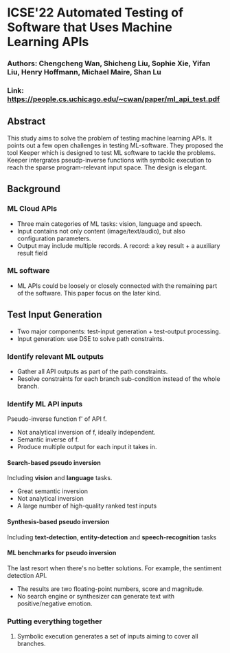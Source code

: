 # ICSE'22 Automated Testing of Software that Uses Machine Learning APIs

### Authors: Chengcheng Wan, Shicheng Liu, Sophie Xie, Yifan Liu, Henry Hoffmann, Michael Maire, Shan Lu
### Link: https://people.cs.uchicago.edu/~cwan/paper/ml_api_test.pdf

## Abstract
This study aims to solve the problem of testing machine learning APIs. It points out a few open challenges in testing ML-software. They proposed the tool Keeper which is designed to test ML software to tackle the problems. Keeper intergrates pseudp-inverse functions with symbolic execution to reach the sparse program-relevant input space. The design is elegant.

## Background
### ML Cloud APIs
- Three main categories of ML tasks: vision, language and speech.
- Input contains not only content (image/text/audio), but also configuration parameters.
- Output may include multiple records. A record: a key result + a auxiliary result field
### ML software
- ML APIs could be loosely or closely connected with the remaining part of the software. This paper focus on the later kind.

## Test Input Generation
- Two major components: test-input generation + test-output processing.
- Input generation: use DSE to solve path constraints.
### Identify relevant ML outputs
- Gather all API outputs as part of the path constraints.
- Resolve constraints for each branch sub-condition instead of the whole branch.
### Identify ML API inputs
Pseudo-inverse function f' of API f.
- Not analytical inversion of f, ideally independent.
- Semantic inverse of f.
- Produce multiple output for each input it takes in.
#### Search-based pseudo inversion
Including **vision** and **language** tasks.
- Great semantic inversion
- Not analytical inversion
- A large number of high-quality ranked test inputs
#### Synthesis-based pseudo inversion
Including **text-detection**, **entity-detection** and **speech-recognition** tasks
#### ML benchmarks for pseudo inversion
The last resort when there's no better solutions. For example, the sentiment detection API.
- The results are two floating-point numbers, score and magnitude.
- No search engine or synthesizer can generate text with positive/negative emotion.
### Putting everything together
1. Symbolic execution generates a set of inputs aiming to cover all branches.